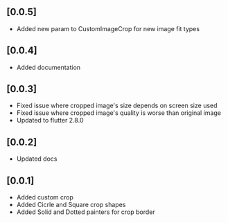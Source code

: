 ## [0.0.5]

* Added new param to CustomImageCrop for new image fit types

## [0.0.4]

* Added documentation

## [0.0.3]

* Fixed issue where cropped image's size depends on screen size used
* Fixed issue where cropped image's quality is worse than original image
* Updated to flutter 2.8.0

## [0.0.2]

* Updated docs

## [0.0.1]

* Added custom crop
* Added Cicrle and Square crop shapes
* Added Solid and Dotted painters for crop border
